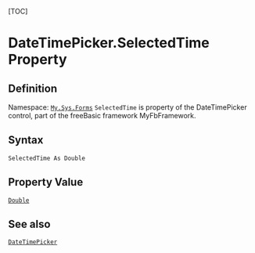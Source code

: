 [TOC]
# DateTimePicker.SelectedTime Property

## Definition
Namespace: [`My.Sys.Forms`](My.Sys.Forms.md)
`SelectedTime` is property of the DateTimePicker control, part of the freeBasic framework MyFbFramework.
## Syntax
```freeBasic
SelectedTime As Double
```
## Property Value
[`Double`]("https://www.freebasic.net/wiki/KeyPgDouble")
## See also
[`DateTimePicker`](DateTimePicker.md)
